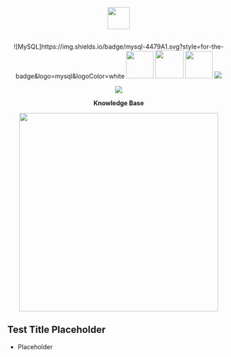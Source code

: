 <p align="center">
  <img src="https://i.imgur.com/vZaCl0Z.png" width="50">
  
<br>
<br>
  
<p align="center">
  ![MySQL]https://img.shields.io/badge/mysql-4479A1.svg?style=for-the-badge&logo=mysql&logoColor=white
  
  <img src="https://img.shields.io/badge/mysql-%2300f.svg?style=for-the-badge&logo=mysql&logoColor=white" width="62" >
  <img src="https://img.shields.io/badge/react-%2320232a.svg?style=for-the-badge&logo=react&logoColor=%2361DAFB" width="64" >
  <img src="https://img.shields.io/badge/python-3670A0?style=for-the-badge&logo=python&logoColor=ffdd54" width="62" >
  <img src="https://img.shields.io/docker/v/slatedocs/slate?sort=semver">
</p>

<p align="center">
  <img src="https://i.imgur.com/qtHzLj1.png" width="">
</p>

<p align="center"><b> Knowledge Base </b></p>

<p align="center">
  <img src="https://i.imgur.com/EBSeQGz.png" width=450>
</p>


Test Title Placeholder
---------------------------------

* Placeholder



